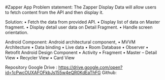 
#Zapper App
Problem statement:
The Zapper Display Data will allow users to fetch content from the API and then display it.

Solution:
•	Fetch the data from provided API.
•	Display list of data on Master fragment.
•	Display detail user data on Detail Fragment.
•	Handle screen orientation.

Android Component:
 Android architectural component,
•	MVVM Architecture
•	Data binding
•	Live data
•	Room Database
•	Observer
•	Retrofit
Android Design Component
•	Activity
•	Fragment
•	Master – Detail View
•	Recycler View
•	Card View





Repository
Google Drive :
https://drive.google.com/open?id=1cPwcOUXAFOFkbJs155w4eQR0KdEaThFG
Github:



